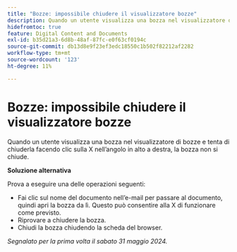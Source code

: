 ```yaml
---
title: "Bozze: impossibile chiudere il visualizzatore bozze"
description: Quando un utente visualizza una bozza nel visualizzatore di bozze e tenta di chiuderla facendo clic sulla X nell’angolo in alto a destra, la bozza non si chiude. È disponibile una soluzione alternativa.
hidefromtoc: true
feature: Digital Content and Documents
exl-id: b35d21a3-6d8b-48af-87fc-e0f63cf0194c
source-git-commit: db13d8e9f23ef3edc18550c1b502f82212af2282
workflow-type: tm+mt
source-wordcount: '123'
ht-degree: 11%

---
```


# Bozze: impossibile chiudere il visualizzatore bozze

Quando un utente visualizza una bozza nel visualizzatore di bozze e tenta di chiuderla facendo clic sulla X nell’angolo in alto a destra, la bozza non si chiude.

**Soluzione alternativa**

Prova a eseguire una delle operazioni seguenti:

* Fai clic sul nome del documento nell’e-mail per passare al documento, quindi apri la bozza da lì. Questo può consentire alla X di funzionare come previsto.
* Riprovare a chiudere la bozza.
* Chiudi la bozza chiudendo la scheda del browser.

_Segnalato per la prima volta il sabato 31 maggio 2024._

